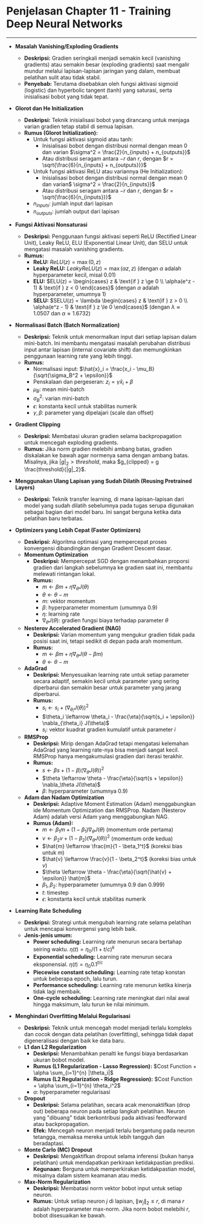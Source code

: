 # Penjelasan Chapter 11 - Training Deep Neural Networks

---

-   **Masalah Vanishing/Exploding Gradients**
    -   **Deskripsi:** Gradien seringkali menjadi semakin kecil (vanishing gradients) atau semakin besar (exploding gradients) saat mengalir mundur melalui lapisan-lapisan jaringan yang dalam, membuat pelatihan sulit atau tidak stabil.
    -   **Penyebab:** Terutama disebabkan oleh fungsi aktivasi sigmoid (logistic) dan hyperbolic tangent (tanh) yang saturasi, serta inisialisasi bobot yang tidak tepat.

-   **Glorot dan He Initialization**
    -   **Deskripsi:** Teknik inisialisasi bobot yang dirancang untuk menjaga varian gradien tetap stabil di semua lapisan.
    -   **Rumus (Glorot Initialization):**
        -   Untuk fungsi aktivasi sigmoid atau tanh:
            -   Inisialisasi bobot dengan distribusi normal dengan mean 0 dan varian $\sigma^2 = \frac{2}{n_{inputs} + n_{outputs}}$
            -   Atau distribusi seragam antara $-r$ dan $r$, dengan $r = \sqrt{\frac{6}{n_{inputs} + n_{outputs}}}$
        -   Untuk fungsi aktivasi ReLU atau variannya (He Initialization):
            -   Inisialisasi bobot dengan distribusi normal dengan mean 0 dan varian$ \sigma^2 = \frac{2}{n_{inputs}}$
            -   Atau distribusi seragam antara $-r$ dan $r$, dengan $r = \sqrt{\frac{6}{n_{inputs}}}$
        -   $n_{inputs}$: jumlah input dari lapisan
        -   $n_{outputs}$: jumlah output dari lapisan

-   **Fungsi Aktivasi Nonsaturasi**
    -   **Deskripsi:** Penggunaan fungsi aktivasi seperti ReLU (Rectified Linear Unit), Leaky ReLU, ELU (Exponential Linear Unit), dan SELU untuk mengatasi masalah vanishing gradients.
    -   **Rumus:**
        -   **ReLU:** $ReLU(z) = \max(0, z)$
        -   **Leaky ReLU:** $LeakyReLU(z) = \max(\alpha z, z)$ (dengan $\alpha$ adalah hyperparameter kecil, misal 0.01)
        -   **ELU:** $ELU(z) = \begin{cases} z & \text{if } z \ge 0 \\ \alpha(e^z - 1) & \text{if } z < 0 \end{cases}$ (dengan $\alpha$ adalah hyperparameter, umumnya 1)
        -   **SELU:** $SELU(z) = \lambda \begin{cases} z & \text{if } z > 0 \\ \alpha(e^z - 1) & \text{if } z \le 0 \end{cases}$ (dengan $\lambda \approx 1.0507$ dan $\alpha \approx 1.6732$)

-   **Normalisasi Batch (Batch Normalization)**
    -   **Deskripsi:** Teknik untuk menormalkan input dari setiap lapisan dalam mini-batch. Ini membantu mengatasi masalah perubahan distribusi input antar lapisan (internal covariate shift) dan memungkinkan penggunaan learning rate yang lebih tinggi.
    -   **Rumus:**
        -   Normalisasi input: $\hat{x}_i = \frac{x_i - \mu_B}{\sqrt{\sigma_B^2 + \epsilon}}$
        -   Penskalaan dan pergeseran: $z_i = \gamma \hat{x}_i + \beta$
        -   $\mu_B$: mean mini-batch
        -   $\sigma_B^2$: varian mini-batch
        -   $\epsilon$: konstanta kecil untuk stabilitas numerik
        -   $\gamma, \beta$: parameter yang dipelajari (scale dan offset)

-   **Gradient Clipping**
    -   **Deskripsi:** Membatasi ukuran gradien selama backpropagation untuk mencegah exploding gradients.
    -   **Rumus:** Jika norm gradien melebihi ambang batas, gradien diskalakan ke bawah agar normenya sama dengan ambang batas. Misalnya, jika $|g|_2 > threshold$, maka $g_{clipped} = g \frac{threshold}{|g|_2}$.

-   **Menggunakan Ulang Lapisan yang Sudah Dilatih (Reusing Pretrained Layers)**
    -   **Deskripsi:** Teknik transfer learning, di mana lapisan-lapisan dari model yang sudah dilatih sebelumnya pada tugas serupa digunakan sebagai bagian dari model baru. Ini sangat berguna ketika data pelatihan baru terbatas.

-   **Optimizers yang Lebih Cepat (Faster Optimizers)**
    -   **Deskripsi:** Algoritma optimasi yang mempercepat proses konvergensi dibandingkan dengan Gradient Descent dasar.
    -   **Momentum Optimization**
        -   **Deskripsi:** Mempercepat SGD dengan menambahkan proporsi gradien dari langkah sebelumnya ke gradien saat ini, membantu melewati rintangan lokal.
        -   **Rumus:**
            -   $m \leftarrow \beta m + \eta \nabla_\theta J(\theta)$
            -   $\theta \leftarrow \theta - m$
            -   $m$: vektor momentum
            -   $\beta$: hyperparameter momentum (umumnya 0.9)
            -   $\eta$: learning rate
            -   $\nabla_\theta J(\theta)$: gradien fungsi biaya terhadap parameter $\theta$
    -   **Nesterov Accelerated Gradient (NAG)**
        -   **Deskripsi:** Varian momentum yang mengukur gradien tidak pada posisi saat ini, tetapi sedikit di depan pada arah momentum.
        -   **Rumus:**
            -   $m \leftarrow \beta m + \eta \nabla_\theta J(\theta - \beta m)$
            -   $\theta \leftarrow \theta - m$
    -   **AdaGrad**
        -   **Deskripsi:** Menyesuaikan learning rate untuk setiap parameter secara adaptif, semakin kecil untuk parameter yang sering diperbarui dan semakin besar untuk parameter yang jarang diperbarui.
        -   **Rumus:**
            -   $s_i \leftarrow s_i + (\nabla_{\theta_i} J(\theta))^2$
            -   $\theta_i \leftarrow \theta_i - \frac{\eta}{\sqrt{s_i + \epsilon}} \nabla_{\theta_i} J(\theta)$
            -   $s_i$: vektor kuadrat gradien kumulatif untuk parameter $i$
    -   **RMSProp**
        -   **Deskripsi:** Mirip dengan AdaGrad tetapi mengatasi kelemahan AdaGrad yang learning rate-nya bisa menjadi sangat kecil. RMSProp hanya mengakumulasi gradien dari iterasi terakhir.
        -   **Rumus:**
            -   $s \leftarrow \beta s + (1 - \beta) (\nabla_\theta J(\theta))^2$
            -   $\theta \leftarrow \theta - \frac{\eta}{\sqrt{s + \epsilon}} \nabla_\theta J(\theta)$
            -   $\beta$: hyperparameter (umumnya 0.9)
    -   **Adam dan Nadam Optimization**
        -   **Deskripsi:** Adaptive Moment Estimation (Adam) menggabungkan ide Momentum Optimization dan RMSProp. Nadam (Nesterov Adam) adalah versi Adam yang menggabungkan NAG.
        -   **Rumus (Adam):**
            -   $m \leftarrow \beta_1 m + (1 - \beta_1) \nabla_\theta J(\theta)$ (momentum orde pertama)
            -   $v \leftarrow \beta_2 v + (1 - \beta_2) (\nabla_\theta J(\theta))^2$ (momentum orde kedua)
            -   $\hat{m} \leftarrow \frac{m}{1 - \beta_1^t}$ (koreksi bias untuk $m$)
            -   $\hat{v} \leftarrow \frac{v}{1 - \beta_2^t}$ (koreksi bias untuk $v$)
            -   $\theta \leftarrow \theta - \frac{\eta}{\sqrt{\hat{v} + \epsilon}} \hat{m}$
            -   $\beta_1, \beta_2$: hyperparameter (umumnya 0.9 dan 0.999)
            -   $t$: timestep
            -   $\epsilon$: konstanta kecil untuk stabilitas numerik

-   **Learning Rate Scheduling**
    -   **Deskripsi:** Strategi untuk mengubah learning rate selama pelatihan untuk mencapai konvergensi yang lebih baik.
    -   **Jenis-jenis umum:**
        -   **Power scheduling:** Learning rate menurun secara bertahap seiring waktu. $\eta(t) = \eta_0 / (1 + t/c)^k$
        -   **Exponential scheduling:** Learning rate menurun secara eksponensial. $\eta(t) = \eta_0 0.1^{t/c}$
        -   **Piecewise constant scheduling:** Learning rate tetap konstan untuk beberapa epoch, lalu turun.
        -   **Performance scheduling:** Learning rate menurun ketika kinerja tidak lagi membaik.
        -   **One-cycle scheduling:** Learning rate meningkat dari nilai awal hingga maksimum, lalu turun ke nilai minimum.

-   **Menghindari Overfitting Melalui Regularisasi**
    -   **Deskripsi:** Teknik untuk mencegah model menjadi terlalu kompleks dan cocok dengan data pelatihan (overfitting), sehingga tidak dapat digeneralisasi dengan baik ke data baru.
    -   **L1 dan L2 Regularization**
        -   **Deskripsi:** Menambahkan penalti ke fungsi biaya berdasarkan ukuran bobot model.
        -   **Rumus (L1 Regularization - Lasso Regression):** $Cost Function + \alpha \sum_{i=1}^{n} |\theta_i|$
        -   **Rumus (L2 Regularization - Ridge Regression):** $Cost Function + \alpha \sum_{i=1}^{n} \theta_i^2$
        -   $\alpha$: hyperparameter regularisasi
    -   **Dropout**
        -   **Deskripsi:** Selama pelatihan, secara acak menonaktifkan (drop out) beberapa neuron pada setiap langkah pelatihan. Neuron yang "dibuang" tidak berkontribusi pada aktivasi feedforward atau backpropagation.
        -   **Efek:** Mencegah neuron menjadi terlalu bergantung pada neuron tetangga, memaksa mereka untuk lebih tangguh dan beradaptasi.
    -   **Monte Carlo (MC) Dropout**
        -   **Deskripsi:** Mengaktifkan dropout selama inferensi (bukan hanya pelatihan) untuk mendapatkan perkiraan ketidakpastian prediksi.
        -   **Kegunaan:** Berguna untuk memperkirakan ketidakpastian model, misalnya dalam sistem keamanan atau medis.
    -   **Max-Norm Regularization**
        -   **Deskripsi:** Membatasi norm vektor bobot input untuk setiap neuron.
        -   **Rumus:** Untuk setiap neuron $j$ di lapisan, $\|w_j\|_2 \le r$, di mana $r$ adalah hyperparameter max-norm. Jika norm bobot melebihi $r$, bobot disesuaikan ke bawah.